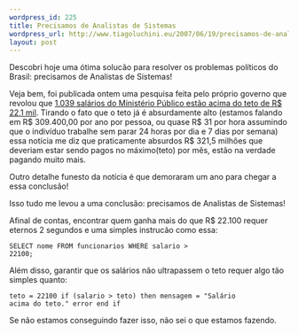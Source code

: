 ```yaml
--- 
wordpress_id: 225
title: Precisamos de Analistas de Sistemas
wordpress_url: http://www.tiagoluchini.eu/2007/06/19/precisamos-de-analistas-de-sistemas/
layout: post
---
```

Descobri hoje uma ótima solucão para resolver os problemas políticos do Brasil: precisamos de Analistas de Sistemas!

Veja bem, foi publicada ontem uma pesquisa feita pelo próprio governo que revolou que <a href="http://www1.folha.uol.com.br/folha/brasil/ult96u305357.shtml" target="_blank">1.039 salários do Ministério Público estão acima do teto de R$ 22,1 mil</a>. Tirando o fato que o teto já é absurdamente alto (estamos falando em R$ 309.400,00 por ano por pessoa, ou quase R$ 31 por hora assumindo que o indivíduo trabalhe sem parar 24 horas por dia e 7 dias por semana) essa notícia me diz que praticamente absurdos R$ 321,5 milhões que deveriam estar sendo pagos  no máximo(teto) por mês, estão na verdade pagando muito mais.

Outro detalhe funesto da notícia é que demoraram um ano para chegar a essa conclusão!

Isso tudo me levou a uma conclusão: precisamos de Analistas de Sistemas!

Afinal de contas, encontrar quem ganha mais do que R$ 22.100 requer eternos 2 segundos e uma simples instrucão como essa:

<code>SELECT nome FROM funcionarios WHERE salario &gt; 22100;</code>

Além disso, garantir que os salários não ultrapassem o teto requer algo tão simples quanto:

<code>teto = 22100
if (salario &gt; teto) then
mensagem = "Salário acima do teto."
error
end if</code>

Se não estamos conseguindo fazer isso, não sei o que estamos fazendo.
